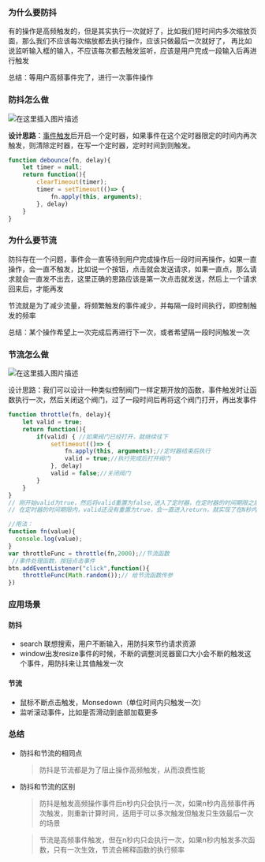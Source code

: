 ### 为什么要防抖

有的操作是高频触发的，但是其实执行一次就好了，比如我们短时间内多次缩放页面，那么我们不应该每次缩放都去执行操作，应该只做最后一次就好了， 再比如说监听输入框的输入，不应该每次都去触发监听，应该是用户完成一段输入后再进行触发

总结：等用户高频事件完了，进行一次事件操作

### 防抖怎么做

![在这里插入图片描述](https://liangx-gallery.oss-cn-beijing.aliyuncs.com/202304031645013.png)

**设计思路**：[事件触发](https://so.csdn.net/so/search?q=事件触发&spm=1001.2101.3001.7020)后开启一个定时器，如果事件在这个定时器限定的时间内再次触发，则清除定时器，在写一个定时器，定时时间到则触发。

```javascript
function debounce(fn, delay){
	let timer = null;
	return function(){
		clearTimeout(timer);
		timer = setTimeout(()=> {
			fn.apply(this, arguments);
		}, delay)
	}
}

```

### 为什么要节流

防抖存在一个问题，事件会一直等待到用户完成操作后一段时间再操作，如果一直操作，会一直不触发，比如说一个按钮，点击就会发送请求，如果一直点，那么请求就会一直发不出去，这里正确的思路应该是第一次点击就发送，然后上一个请求回来后，才能再发

节流就是为了减少流量，将频繁触发的事件减少，并每隔一段时间执行，即控制触发的频率

总结：某个操作希望上一次完成后再进行下一次，或者希望隔一段时间触发一次

### 节流怎么做

![在这里插入图片描述](https://liangx-gallery.oss-cn-beijing.aliyuncs.com/202304031701505.png)

设计思路：我们可以设计一种类似控制阀门一样定期开放的函数，事件触发时让函数执行一次，然后关闭这个阀门，过了一段时间后再将这个阀门打开，再出发事件

```javascript
function throttle(fn, delay){
	let valid = true;
	return function(){
		if(valid) { //如果阀门已经打开，就继续往下
			setTimeout(()=> {
				fn.apply(this, arguments);//定时器结束后执行
				valid = true;//执行完成后打开阀门
			}, delay)
			valid = false;//关闭阀门
		}
	}
}
// 刚开始valid为true，然后将valid重置为false,进入了定时器，在定时器的时间期限之后，才会将valid重置为true,valid为true之后，之后的点击才会生效
// 在定时器的时间期限内，valid还没有重置为true，会一直进入return，就实现了在N秒内多次点击只会执行一次的效果

//用法：
function fn(value){
  console.log(value);
}
var throttleFunc = throttle(fn,2000);//节流函数
 //事件处理函数，按钮点击事件
btn.addEventListener("click",function(){    
    throttleFunc(Math.random());// 给节流函数传参
})

```

### 应用场景

#### 防抖

- search 联想搜索，用户不断输入，用防抖来节约请求资源
- window出发resize事件的时候，不断的调整浏览器窗口大小会不断的触发这个事件，用防抖来让其值触发一次

#### 节流

- 鼠标不断点击触发，Monsedown（单位时间内只触发一次）
- 监听滚动事件，比如是否滑动到底部加载更多

### 总结

- 防抖和节流的相同点

  > 防抖是节流都是为了阻止操作高频触发，从而浪费性能

- 防抖和节流的区别

  > 防抖是触发高频操作事件后n秒内只会执行一次，如果n秒内高频事件再次触发，则重新计算时间，适用于可以多次触发但触发只生效最后一次的场景

  > 节流是高频事件触发，但在n秒内只会执行一次，如果n秒内触发多次函数，只有一次生效，节流会稀释函数的执行频率